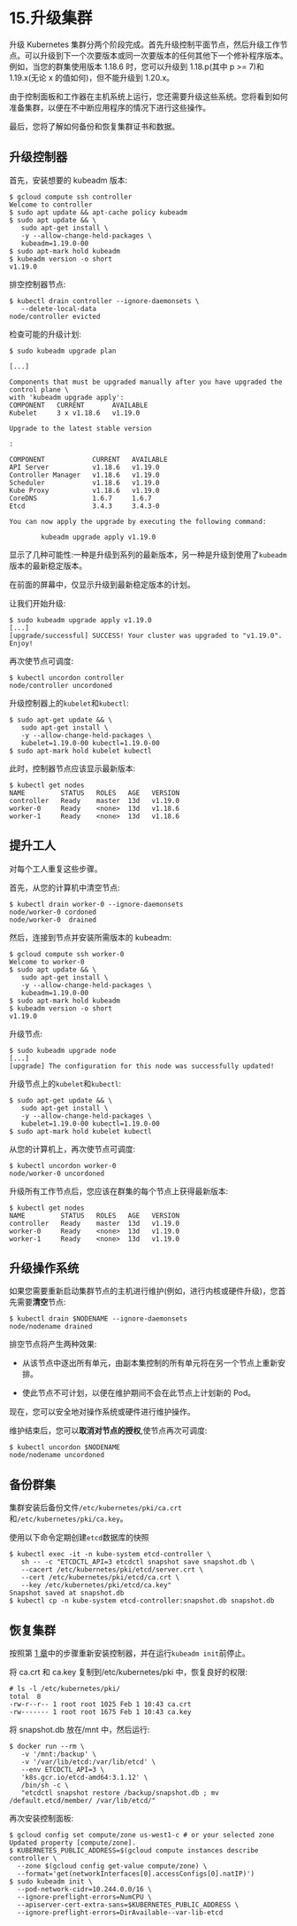 # 15.升级集群

升级 Kubernetes 集群分两个阶段完成。首先升级控制平面节点，然后升级工作节点。可以升级到下一个次要版本或同一次要版本的任何其他下一个修补程序版本。例如，当您的群集使用版本 1.18.6 时，您可以升级到 1.18.p(其中 p >= 7)和 1.19.x(无论 x 的值如何)，但不能升级到 1.20.x。

由于控制面板和工作器在主机系统上运行，您还需要升级这些系统。您将看到如何准备集群，以便在不中断应用程序的情况下进行这些操作。

最后，您将了解如何备份和恢复集群证书和数据。

## 升级控制器

首先，安装想要的 kubeadm 版本:

```
$ gcloud compute ssh controller
Welcome to controller
$ sudo apt update && apt-cache policy kubeadm
$ sudo apt update && \
   sudo apt-get install \
   -y --allow-change-held-packages \
   kubeadm=1.19.0-00
$ sudo apt-mark hold kubeadm
$ kubeadm version -o short
v1.19.0

```

排空控制器节点:

```
$ kubectl drain controller --ignore-daemonsets \
   --delete-local-data
node/controller evicted

```

检查可能的升级计划:

```
$ sudo kubeadm upgrade plan

[...]

Components that must be upgraded manually after you have upgraded the control plane \
with 'kubeadm upgrade apply':
COMPONENT   CURRENT       AVAILABLE
Kubelet     3 x v1.18.6   v1.19.0

Upgrade to the latest stable version

:

COMPONENT            CURRENT   AVAILABLE
API Server           v1.18.6   v1.19.0
Controller Manager   v1.18.6   v1.19.0
Scheduler            v1.18.6   v1.19.0
Kube Proxy           v1.18.6   v1.19.0
CoreDNS              1.6.7     1.6.7
Etcd                 3.4.3     3.4.3-0

You can now apply the upgrade by executing the following command:

        kubeadm upgrade apply v1.19.0

```

显示了几种可能性:一种是升级到系列的最新版本，另一种是升级到使用了`kubeadm`版本的最新稳定版本。

在前面的屏幕中，仅显示升级到最新稳定版本的计划。

让我们开始升级:

```
$ sudo kubeadm upgrade apply v1.19.0
[...]
[upgrade/successful] SUCCESS! Your cluster was upgraded to "v1.19.0". Enjoy!

```

再次使节点可调度:

```
$ kubectl uncordon controller
node/controller uncordoned

```

升级控制器上的`kubelet`和`kubectl`:

```
$ sudo apt-get update && \
   sudo apt-get install \
   -y --allow-change-held-packages \
   kubelet=1.19.0-00 kubectl=1.19.0-00
$ sudo apt-mark hold kubelet kubectl

```

此时，控制器节点应该显示最新版本:

```
$ kubectl get nodes
NAME         STATUS   ROLES   AGE   VERSION
controller   Ready    master  13d   v1.19.0
worker-0     Ready    <none>  13d   v1.18.6
worker-1     Ready    <none>  13d   v1.18.6

```

## 提升工人

对每个工人重复这些步骤。

首先，从您的计算机中清空节点:

```
$ kubectl drain worker-0 --ignore-daemonsets
node/worker-0 cordoned
node/worker-0  drained

```

然后，连接到节点并安装所需版本的 kubeadm:

```
$ gcloud compute ssh worker-0
Welcome to worker-0
$ sudo apt update && \
   sudo apt-get install \
   -y --allow-change-held-packages \
   kubeadm=1.19.0-00
$ sudo apt-mark hold kubeadm
$ kubeadm version -o short
v1.19.0

```

升级节点:

```
$ sudo kubeadm upgrade node
[...]
[upgrade] The configuration for this node was successfully updated!

```

升级节点上的`kubelet`和`kubectl`:

```
$ sudo apt-get update && \
   sudo apt-get install \
   -y --allow-change-held-packages \
   kubelet=1.19.0-00 kubectl=1.19.0-00
$ sudo apt-mark hold kubelet kubectl

```

从您的计算机上，再次使节点可调度:

```
$ kubectl uncordon worker-0
node/worker-0 uncordoned

```

升级所有工作节点后，您应该在群集的每个节点上获得最新版本:

```
$ kubectl get nodes
NAME         STATUS   ROLES   AGE   VERSION
controller   Ready    master  13d   v1.19.0
worker-0     Ready    <none>  13d   v1.19.0
worker-1     Ready    <none>  13d   v1.19.0

```

## 升级操作系统

如果您需要重新启动集群节点的主机进行维护(例如，进行内核或硬件升级)，您首先需要**清空**节点:

```
$ kubectl drain $NODENAME --ignore-daemonsets
node/nodename drained

```

排空节点将产生两种效果:

*   从该节点中逐出所有单元，由副本集控制的所有单元将在另一个节点上重新安排。

*   使此节点不可计划，以便在维护期间不会在此节点上计划新的 Pod。

现在，您可以安全地对操作系统或硬件进行维护操作。

维护结束后，您可以**取消对节点的授权**,使节点再次可调度:

```
$ kubectl uncordon $NODENAME
node/nodename uncordoned

```

## 备份群集

集群安装后备份文件`/etc/kubernetes/pki/ca.crt`和`/etc/kubernetes/pki/ca.key`。

使用以下命令定期创建`etcd`数据库的快照

```
$ kubectl exec -it -n kube-system etcd-controller \
   sh -- -c "ETCDCTL_API=3 etcdctl snapshot save snapshot.db \
   --cacert /etc/kubernetes/pki/etcd/server.crt \
   --cert /etc/kubernetes/pki/etcd/ca.crt \
   --key /etc/kubernetes/pki/etcd/ca.key"
Snapshot saved at snapshot.db
$ kubectl cp -n kube-system etcd-controller:snapshot.db snapshot.db

```

## 恢复集群

按照第 [1 章](01.html)中的步骤重新安装控制器，并在运行`kubeadm init`前停止。

将 ca.crt 和 ca.key 复制到/etc/kubernetes/pki 中，恢复良好的权限:

```
# ls -l /etc/kubernetes/pki/
total  8
-rw-r--r-- 1 root root 1025 Feb 1 10:43 ca.crt
-rw------- 1 root root 1675 Feb 1 10:43 ca.key

```

将 snapshot.db 放在/mnt 中，然后运行:

```
$ docker run --rm \
   -v '/mnt:/backup' \
   -v '/var/lib/etcd:/var/lib/etcd' \
   --env ETCDCTL_API=3 \
   'k8s.gcr.io/etcd-amd64:3.1.12' \
   /bin/sh -c \
   "etcdctl snapshot restore /backup/snapshot.db ; mv /default.etcd/member/ /var/lib/etcd/"

```

再次安装控制面板:

```
$ gcloud config set compute/zone us-west1-c # or your selected zone
Updated property [compute/zone].
$ KUBERNETES_PUBLIC_ADDRESS=$(gcloud compute instances describe controller \
  --zone $(gcloud config get-value compute/zone) \
  --format='get(networkInterfaces[0].accessConfigs[0].natIP)')
$ sudo kubeadm init \
  --pod-network-cidr=10.244.0.0/16 \
  --ignore-preflight-errors=NumCPU \
  --apiserver-cert-extra-sans=$KUBERNETES_PUBLIC_ADDRESS \
  --ignore-preflight-errors=DirAvailable--var-lib-etcd

```